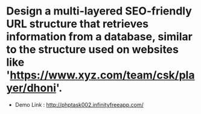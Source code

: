 # Design a multi-layered SEO-friendly URL structure that retrieves information from a database, similar to the structure used on websites like 'https://www.xyz.com/team/csk/player/dhoni'.

- Demo Link : http://phptask002.infinityfreeapp.com/
